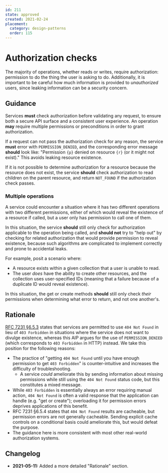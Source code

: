 ```yaml
---
id: 211
state: approved
created: 2021-02-24
placement:
  category: design-patterns
  order: 115
---
```


# Authorization checks

The majority of operations, whether reads or writes, require authorization:
permission to do the thing the user is asking to do. Additionally, it is
important to be careful how much information is provided to _unauthorized_
users, since leaking information can be a security concern.

## Guidance

Services **must** check authorization before validating any request, to ensure
both a secure API surface and a consistent user experience. An operation
**may** require multiple permissions or preconditions in order to grant
authorization.

If a request can not pass the authorization check for any reason, the service
**must** error with `PERMISSION_DENIED`, and the corresponding error message
**should** look like: "Permission `{p}` denied on resource `{r}` (or it might
not exist)." This avoids leaking resource existence.

If it is not possible to determine authorization for a resource because the
resource does not exist, the service **should** check authorization to read
children on the parent resource, and return `NOT_FOUND` if the authorization
check passes.

### Multiple operations

A service could encounter a situation where it has two different operations
with two different permissions, either of which would reveal the existence of a
resource if called, but a user only has permission to call one of them.

In this situation, the service **should** still only check for authorization
applicable to the operation being called, and **should not** try to "help out"
by checking for related authorization that would provide permission to reveal
existence, because such algorithms are complicated to implement correctly and
prone to accidental leaks.

For example, posit a scenario where:

- A resource exists within a given collection that a user is unable to read.
- The user _does_ have the ability to create other resources, and the
  collection uses user-specified IDs (meaning that a failure because of a
  duplicate ID would reveal existence).

In this situation, the get or create methods **should** still only check
_their_ permissions when determining what error to return, and not one
another's.

## Rationale

[RFC 7231 §6.5.3][] states that services are permitted to use `404 Not Found`
in lieu of `403 Forbidden` in situations where the service does not want to
divulge existence, whereas this AIP argues for the use of `PERMISSION_DENIED`
(which corresponds to `403 Forbidden` in HTTP) instead. We take this position
for the following reasons:

- The practice of "getting `404 Not Found` until you have enough permission to
  get `403 Forbidden`" is counter-intuitive and increases the difficulty of
  troubleshooting.
  - A service _could_ ameliorate this by sending information about missing
    permissions while still using the `404 Not Found` status code, but this
    constitutes a mixed message.
- While `403 Forbidden` is essentially always an error requiring manual action,
  `404 Not Found` is often a valid response that the application can handle
  (e.g. "get or create"); overloading it for permission errors deprives
  applications of this benefit.
- RFC 7231 §6.5.4 states that `404 Not Found` results are cacheable, but
  permission errors are not generally cacheable. Sending explicit cache
  controls on a conditional basis could ameliorate this, but would defeat the
  purpose.
- The guidance here is more consistent with most other real-world authorization
  systems.

[rfc 7231 §6.5.3]: https://tools.ietf.org/html/rfc7231#section-6.5.3

## Changelog

- **2021-05-11:** Added a more detailed "Rationale" section.
